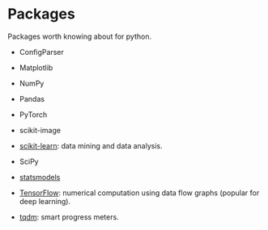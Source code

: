 # Packages
Packages worth knowing about for python.

 - ConfigParser

 - Matplotlib

 - NumPy

 - Pandas

 - PyTorch

 - scikit-image

 - [scikit-learn](http://scikit-learn.org/stable/): data mining and data analysis.

 - SciPy

 - [statsmodels]()

 - [TensorFlow](https://www.tensorflow.org/): numerical computation using data flow graphs (popular for deep learning).

 - [tqdm](https://pypi.python.org/pypi/tqdm): smart progress meters.
